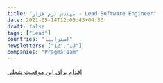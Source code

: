```yaml
---
title: "مهندس نرم‌افزار - Lead Software Engineer"
date: 2021-05-14T12:05:43+04:30
draft: false
tags: ["Lead"]
countries: "استرالیا"
newsletters: ["12","13"]
companies: "PragmaTeam"
---
```


[اقدام برای این موقعیت شغلی](https://stackoverflow.com/jobs/519292/lead-polyglot-software-engineers-tdd-xp-pragmateam)